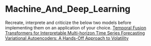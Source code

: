 # Machine_And_Deep_Learning
Recreate, interprete and criticize the below two models before implementing them on an application of your choice.
[Temporal Fusion Transformers for Interpretable Multi-horizon Time Series Forecasting](https://arxiv.org/pdf/1912.09363.pdf)
[Variational Autoencoders: A Hands-Off Approach to Volatility](https://papers.ssrn.com/sol3/papers.cfm?abstract_id=3827447)

